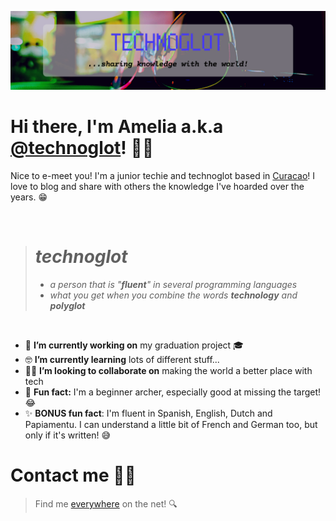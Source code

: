 ![banner](banner.png)
# Hi there, I'm **Amelia** a.k.a [@technoglot](https://dev.to/technoglot/introducing-technoglot-2952)! 👋🏻

Nice to e-meet you! I'm a junior techie and technoglot based in [Curacao](https://www.google.com/maps/d/viewer?mid=1IGqp8L05zWn_cvpcktOxHuLhUoY&ll=12.229385894038643%2C-69.02479300000002&z=11)! I love to blog and share with others the knowledge I've hoarded over the years. 😁 

<br>

> # ***technoglot*** <br>
> * *a person that is "**fluent**" in several programming languages* <br>
> * *what you get when you combine the words **technology** and **polyglot***

<br>

- 🔨 **I’m currently working on** my graduation project 🎓 
- 🤓 **I’m currently learning** lots of different stuff...
- 🤝🏼 **I’m looking to collaborate on** making the world a better place with tech
- 📌 **Fun fact:** I'm a beginner archer, especially good at missing the target! 😂 
- ✨ **BONUS fun fact**: I'm fluent in Spanish, English, Dutch and Papiamentu. I can understand a little bit of French and German too, but only if it's written! 😅

# Contact me 🤙🏻
> Find me [everywhere](https://linktr.ee/technoglot) on the net! 🔍
